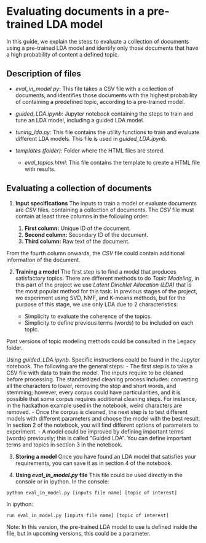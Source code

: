 # Evaluating documents in a pre-trained LDA model
In this guide, we explain the steps to evaluate a collection of documents using a pre-trained LDA model and identify only those documents that have a high probability of content a defined topic.


## Description of files

- *eval_in_model.py*: This file takes a CSV file with a collection of documents, and identifies those documents with the highest probability of containing a predefined topic, according to a pre-trained model.

- *guided_LDA.ipynb*: Jupyter notebook containing the steps to train and tune an LDA model, including a guided LDA model.

- *tuning_lda.py*: This file contains the utility functions to train and evaluate different LDA models. This file is used in *guided_LDA.ipynb*.

- *templates (folder)*: Folder where the HTML files are stored.
    - *eval_topics.html*: This file contains the template to create a HTML file with results.

## Evaluating a collection of documents

1. **Input specifications**
The inputs to train a model or evaluate documents are *CSV* files, containing a collection of documents. The *CSV* file must contain at least three columns in the following order: 

    1. **First column:** Unique ID of the document.
    2. **Second column:** Secondary ID of the document.
    3. **Third column:** Raw text of the document.

From the fourth column onwards, the *CSV* file could contain additional information of the document. 

2. **Training a model**
The first step is to find a model that produces satisfactory topics. There are different methods to do *Topic Modeling*, in this part of the project we use *Latent Dirichlet Allocation (LDA)* that is the most popular method for this task. In previous stages of the project, we experiment using SVD, NMF, and K-means methods, but for the purpose of this stage, we use only LDA due to 2 characteristics:

    - Simplicity to evaluate the coherence of the topics.
    - Simplicity to define previous terms (words) to be included on each topic.

Past versions of topic modeling methods could be consulted in the Legacy folder.

Using *guided_LDA.ipynb*. Specific instructions could be found in the Jupyter notebook. The following are the general steps:
    - The first step is to take a CSV file with data to train the model. The inputs require to be cleaned before processing. The standardized cleaning process includes: converting all the characters to lower, removing the stop and short words, and stemming; however, every corpus could have particularities, and it is possible that some corpus requires additional cleaning steps. For instance, in the hackathon example used in the notebook, weird characters are removed.
    - Once the corpus is cleaned, the next step is to test different models with different parameters and choose the model with the best result. In section 2 of the notebook, you will find different options of parameters to experiment.
    - A model could be improved by defining important terms (words) previously; this is called "Guided LDA". You can define important terms and topics in section 3 in the notebook.

3. **Storing a model**
Once you have found an LDA model that satisfies your requirements, you can save it as in section 4 of the notebook.

4. **Using *eval_in_model.py* file**
This file could be used directly in the console or in ipython.
In the console:
```
python eval_in_model.py [inputs file name] [topic of interest]
```
In ipython:
```
run eval_in_model.py [inputs file name] [topic of interest]
```

Note: In this version, the pre-trained LDA model to use is defined inside the file, but in upcoming versions, this could be a parameter.